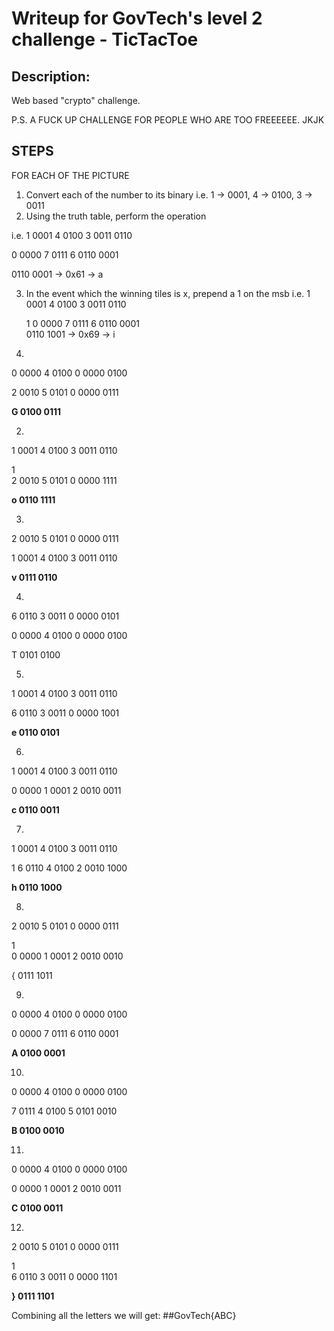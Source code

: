 # Writeup for GovTech's level 2 challenge - TicTacToe 

## Description:
Web based "crypto" challenge.   

P.S. A FUCK UP CHALLENGE FOR PEOPLE WHO ARE TOO FREEEEEE. JKJK 

## STEPS
FOR EACH OF THE PICTURE
1. Convert each of the number to its binary i.e. 1 -> 0001, 4 -> 0100, 3 -> 0011 
2. Using the truth table, perform the operation 

 i.e.
  1 0001
  4 0100
  3 0011
   0110

 0 0000
 7 0111
 6 0110
   0001 

0110 0001 -> 0x61 -> a

3. In the event which the winning tiles is x, prepend a 1 on the msb 
i.e.
 1 0001
 4 0100
 3 0011
   0110

   1
 0 0000
 7 0111
 6 0110
   0001  
0110 1001 -> 0x69 -> i

1.

0 0000
4 0100
0 0000
  0100

2 0010
5 0101
0 0000
  0111  
  
**G 0100 0111**

2. 

1 0001
4 0100
3 0011
  0110

  1   
2 0010
5 0101
0 0000
  1111  
  
**o 0110 1111**

3.
  
2 0010
5 0101
0 0000
  0111  

1 0001
4 0100
3 0011
  0110
  
**v 0111 0110**

4. 

6 0110
3 0011
0 0000
  0101

0 0000
4 0100
0 0000
  0100
  
T 0101 0100

5. 

1 0001
4 0100
3 0011
  0110
  
6 0110
3 0011
0 0000
  1001
  
**e 0110 0101**

6. 

1 0001
4 0100
3 0011
  0110
  
0 0000
1 0001
2 0010
  0011
  
**c 0110 0011**

7. 

1 0001
4 0100
3 0011
  0110
  
  1
6 0110
4 0100
2 0010
  1000
    
**h 0110 1000**

8.

2 0010
5 0101
0 0000
  0111 

  1   
0 0000
1 0001
2 0010
  0010

{ 0111 1011

9.

0 0000
4 0100
0 0000
  0100
  
0 0000
7 0111
6 0110
  0001
  
**A 0100 0001**

10. 

0 0000
4 0100
0 0000
  0100
  
7 0111
4 0100
5 0101
  0010
  
**B 0100 0010**

11.

0 0000
4 0100
0 0000
  0100

0 0000
1 0001
2 0010
  0011
  
**C 0100 0011**

12.

2 0010
5 0101
0 0000
  0111
 
  1   
6 0110
3 0011
0 0000
  1101

**} 0111 1101**
 
Combining all the letters we will get:
          ##GovTech{ABC}


